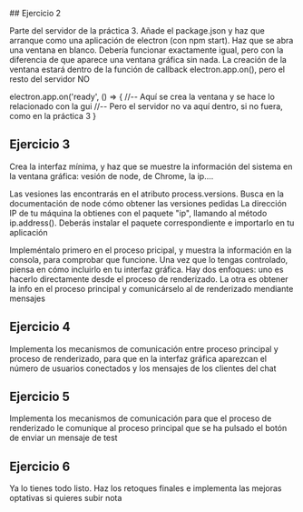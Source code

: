 ## Ejercicio 2

Parte del servidor de la práctica 3. Añade el package.json y haz que arranque como una aplicación de electron (con npm start). Haz que se abra una ventana en blanco. Debería funcionar exactamente igual, pero con la diferencia de que aparece una ventana gráfica sin nada. La creación de la ventana estará dentro de la función de callback electron.app.on(), pero el resto del servidor NO

electron.app.on('ready', () => {
  //-- Aquí se crea la ventana y se hace lo relacionado con la gui
  //-- Pero el servidor no va aquí dentro, si no fuera, como en la práctica 3
}

## Ejercicio 3

Crea la interfaz mínima, y haz que se muestre la información del sistema en la ventana gráfica: vesión de node, de Chrome, la ip....

Las vesiones las encontrarás en el atributo process.versions. Busca en la documentación de node cómo obtener las versiones pedidas
La dirección IP de tu máquina la obtienes con el paquete "ip", llamando al método ip.address(). Deberás instalar el paquete correspondiente e importarlo en tu aplicación

Impleméntalo primero en el proceso pricipal, y muestra la información en la consola, para comprobar que funcione. Una vez que lo tengas controlado, piensa en cómo incluirlo en tu interfaz gráfica. Hay dos enfoques: uno es hacerlo directamente desde el proceso de renderizado. La otra es obtener la info en el proceso principal y comunicárselo al de renderizado mendiante mensajes

## Ejercicio 4

Implementa los mecanismos de comunicación entre proceso principal y proceso de renderizado, para que en la interfaz gráfica aparezcan el número de usuarios conectados y los mensajes de los clientes del chat

## Ejercicio 5

Implementa los mecanismos de comunicación para que el proceso de renderizado le comunique al proceso principal que se ha pulsado el botón de enviar un mensaje de test

## Ejercicio 6

Ya lo tienes todo listo. Haz los retoques finales e implementa las mejoras optativas si quieres subir nota